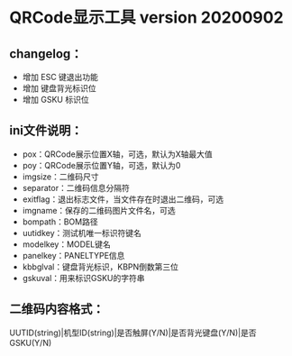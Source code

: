 # QRCode显示工具 version 20200902

## changelog：

- 增加 ESC 键退出功能
- 增加 键盘背光标识位
- 增加 GSKU 标识位

## ini文件说明：
- pox：QRCode展示位置X轴，可选，默认为X轴最大值
- poy：QRCode展示位置Y轴，可选，默认为0
- imgsize：二维码尺寸
- separator：二维码信息分隔符
- exitflag：退出标志文件，当文件存在时退出二维码，可选
- imgname：保存的二维码图片文件名，可选
- bompath：BOM路径
- uutidkey：测试机唯一标识符键名
- modelkey：MODEL键名
- panelkey：PANELTYPE信息
- kbbglval：键盘背光标识，KBPN倒数第三位
- gskuval：用来标识GSKU的字符串

## 二维码内容格式：

UUTID(string)|机型ID(string)|是否触屏(Y/N)|是否背光键盘(Y/N)|是否GSKU(Y/N)